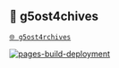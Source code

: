 ## 👻 g5ost4chives
[`🌐 g5ost4rchives`](https://g5ostXa.github.io/g5ost4rchives)

[![pages-build-deployment](https://github.com/g5ostXa/g5ost4rchives/actions/workflows/pages/pages-build-deployment/badge.svg?branch=main)](https://github.com/g5ostXa/g5ost4rchives/actions/workflows/pages/pages-build-deployment)
